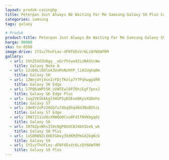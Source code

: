 ```yaml
---
layout: produk-casinghp
title: Peterpan Just Always Be Waiting For Me Samsung Galaxy S9 Plus Case
categories: samsung
tags: galaxy

# Produk
product-title: Peterpan Just Always Be Waiting For Me Samsung Galaxy S9 Plus Case
harga: 90000
sku: hn-0590
image-drive: 1YIvzThnFLmz-dFNf6ExVr6LzQYNXWfRM
gallery:
  - url: 1hhZ5GO3U8gy__oGrfhtwa92ioNASVcWw
    title: Galaxy Note 8
  - url: 12sDdLl6Olok3UvMxNzHYP_liA1Ugkq0m
    title: Galaxy S6
  - url: 1ZWejUYj4snIrFDjTKolp7Y7Pqhwgg4RR
    title: Galaxy S6 Edge
  - url: 17PQ6aWP55R_UVWTEwl8PZ0hiEgF7pnxJ
    title: Galaxy S6 Edge Plus
  - url: 1uq2VKSkAkgl94UF5yEGExeBKyvXGDehs
    title: Galaxy S7
  - url: 19m9r2oPzI0Gbfu7dbq9hq48d3NoB5hzL
    title: Galaxy S7 Edge
  - url: 1RATZ11sUUcXRWQO0Cxo0FdIfNVKbgq0z
    title: Galaxy S8
  - url: 1H7bZpxWhsI5XcNgP8UdCBJ4bX1bvG_wk
    title: Galaxy S8 Plus
  - url: 1xSDRW9ZcXHEFGHxy3XdKMZPmGd2kqNck
    title: Galaxy S9
  - url: 1YIvzThnFLmz-dFNf6ExVr6LzQYNXWfRM
    title: Galaxy S9 Plus
---
```

